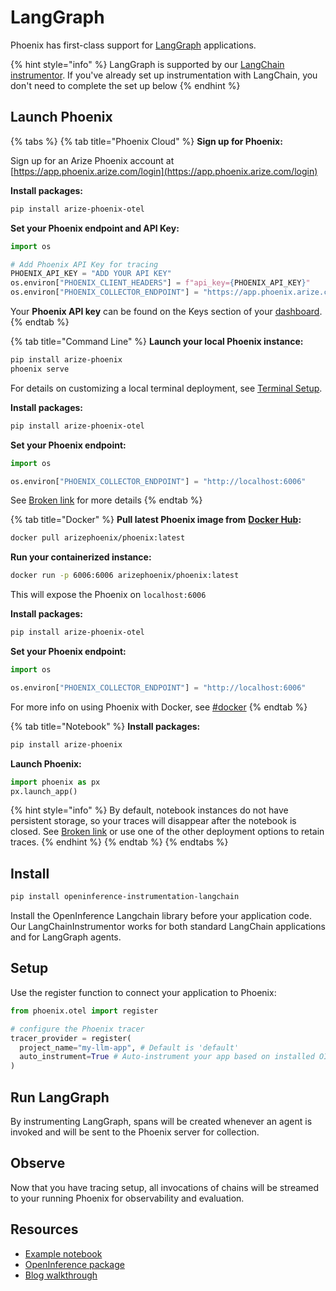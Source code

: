 # LangGraph

Phoenix has first-class support for [LangGraph](https://www.langchain.com/langgraph) applications.

{% hint style="info" %}
LangGraph is supported by our [LangChain instrumentor](langchain.md). If you've already set up instrumentation with LangChain, you don't need to complete the set up below
{% endhint %}

## Launch Phoenix

{% tabs %}
{% tab title="Phoenix Cloud" %}
**Sign up for Phoenix:**

Sign up for an Arize Phoenix account at [https://app.phoenix.arize.com/login](https://app.phoenix.arize.com/login)

**Install packages:**

```bash
pip install arize-phoenix-otel
```

**Set your Phoenix endpoint and API Key:**

```python
import os

# Add Phoenix API Key for tracing
PHOENIX_API_KEY = "ADD YOUR API KEY"
os.environ["PHOENIX_CLIENT_HEADERS"] = f"api_key={PHOENIX_API_KEY}"
os.environ["PHOENIX_COLLECTOR_ENDPOINT"] = "https://app.phoenix.arize.com"
```

Your **Phoenix API key** can be found on the Keys section of your [dashboard](https://app.phoenix.arize.com).
{% endtab %}

{% tab title="Command Line" %}
**Launch your local Phoenix instance:**

```bash
pip install arize-phoenix
phoenix serve
```

For details on customizing a local terminal deployment, see [Terminal Setup](https://docs.arize.com/phoenix/setup/environments#terminal).

**Install packages:**

```bash
pip install arize-phoenix-otel
```

**Set your Phoenix endpoint:**

```python
import os

os.environ["PHOENIX_COLLECTOR_ENDPOINT"] = "http://localhost:6006"
```

See [Broken link](broken-reference "mention") for more details
{% endtab %}

{% tab title="Docker" %}
**Pull latest Phoenix image from** [**Docker Hub**](https://hub.docker.com/r/arizephoenix/phoenix)**:**

```bash
docker pull arizephoenix/phoenix:latest
```

**Run your containerized instance:**

```bash
docker run -p 6006:6006 arizephoenix/phoenix:latest
```

This will expose the Phoenix on `localhost:6006`

**Install packages:**

```bash
pip install arize-phoenix-otel
```

**Set your Phoenix endpoint:**

```python
import os

os.environ["PHOENIX_COLLECTOR_ENDPOINT"] = "http://localhost:6006"
```

For more info on using Phoenix with Docker, see [#docker](langgraph.md#docker "mention")
{% endtab %}

{% tab title="Notebook" %}
**Install packages:**

```bash
pip install arize-phoenix
```

**Launch Phoenix:**

```python
import phoenix as px
px.launch_app()
```

{% hint style="info" %}
By default, notebook instances do not have persistent storage, so your traces will disappear after the notebook is closed. See [Broken link](broken-reference "mention") or use one of the other deployment options to retain traces.
{% endhint %}
{% endtab %}
{% endtabs %}

## Install

```bash
pip install openinference-instrumentation-langchain
```

Install the OpenInference Langchain library before your application code. Our LangChainInstrumentor works for both standard LangChain applications and for LangGraph agents.

## Setup

Use the register function to connect your application to Phoenix:

```python
from phoenix.otel import register

# configure the Phoenix tracer
tracer_provider = register(
  project_name="my-llm-app", # Default is 'default'
  auto_instrument=True # Auto-instrument your app based on installed OI dependencies
)
```

## Run LangGraph

By instrumenting LangGraph, spans will be created whenever an agent is invoked and will be sent to the Phoenix server for collection.

## Observe

Now that you have tracing setup, all invocations of chains will be streamed to your running Phoenix for observability and evaluation.

## Resources

* [Example notebook](https://github.com/Arize-ai/phoenix/blob/main/tutorials/tracing/langgraph_agent_tracing_tutorial.ipynb)
* [OpenInference package](https://github.com/Arize-ai/openinference/blob/main/python/instrumentation/openinference-instrumentation-langchain)
* [Blog walkthrough](https://arize.com/blog/langgraph/)
